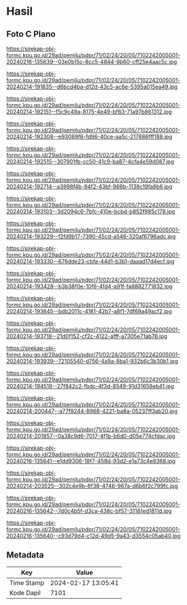 # Hasil

## Foto C Plano

https://sirekap-obj-formc.kpu.go.id/29ad/pemilu/pdpr/71/02/24/20/05/7102242005001-20240216-135639--03e0b15c-8cc5-4844-9b60-cff25e4aac5c.jpg

https://sirekap-obj-formc.kpu.go.id/29ad/pemilu/pdpr/71/02/24/20/05/7102242005001-20240214-191835--d6bcd4ba-d12d-43c5-ac6e-5395a015ea49.jpg

https://sirekap-obj-formc.kpu.go.id/29ad/pemilu/pdpr/71/02/24/20/05/7102242005001-20240214-192151--f5c9c49a-8175-4e49-bf63-71a97b861312.jpg

https://sirekap-obj-formc.kpu.go.id/29ad/pemilu/pdpr/71/02/24/20/05/7102242005001-20240214-192308--e93089f8-fd96-40ce-aa5c-217886fff188.jpg

https://sirekap-obj-formc.kpu.go.id/29ad/pemilu/pdpr/71/02/24/20/05/7102242005001-20240214-192515--307901fb-cc50-41c9-ba87-4cfa4e59d087.jpg

https://sirekap-obj-formc.kpu.go.id/29ad/pemilu/pdpr/71/02/24/20/05/7102242005001-20240214-192714--a3998f4b-94f2-43bf-966b-1138c19fa8b6.jpg

https://sirekap-obj-formc.kpu.go.id/29ad/pemilu/pdpr/71/02/24/20/05/7102242005001-20240214-193103--3d2094c6-7bfc-410e-bcbd-b852f985c178.jpg

https://sirekap-obj-formc.kpu.go.id/29ad/pemilu/pdpr/71/02/24/20/05/7102242005001-20240214-193229--f2fd9b17-7390-45cd-a546-320af6796adc.jpg

https://sirekap-obj-formc.kpu.go.id/29ad/pemilu/pdpr/71/02/24/20/05/7102242005001-20240214-193330--676dde23-cbfa-44d1-b3b1-daaad17d4ecf.jpg

https://sirekap-obj-formc.kpu.go.id/29ad/pemilu/pdpr/71/02/24/20/05/7102242005001-20240214-193428--b3b38f0e-10f6-4fd4-a91f-fa8882771832.jpg

https://sirekap-obj-formc.kpu.go.id/29ad/pemilu/pdpr/71/02/24/20/05/7102242005001-20240214-193645--bdb2011c-4181-42b7-a8f1-7df69a49acf2.jpg

https://sirekap-obj-formc.kpu.go.id/29ad/pemilu/pdpr/71/02/24/20/05/7102242005001-20240214-193718--21d0f152-cf2c-4122-afff-a7305e71ab76.jpg

https://sirekap-obj-formc.kpu.go.id/29ad/pemilu/pdpr/71/02/24/20/05/7102242005001-20240214-193939--72105540-d756-4a9a-8ba1-932b6c3b30b1.jpg

https://sirekap-obj-formc.kpu.go.id/29ad/pemilu/pdpr/71/02/24/20/05/7102242005001-20240214-194518--27f842c2-fbdc-4f3d-8549-91d31658eb41.jpg

https://sirekap-obj-formc.kpu.go.id/29ad/pemilu/pdpr/71/02/24/20/05/7102242005001-20240214-200447--a77f9244-8968-4221-ba8a-05237ff3ab20.jpg

https://sirekap-obj-formc.kpu.go.id/29ad/pemilu/pdpr/71/02/24/20/05/7102242005001-20240214-201857--0a38c9d6-7017-4f1b-b6d0-d05e774cfdac.jpg

https://sirekap-obj-formc.kpu.go.id/29ad/pemilu/pdpr/71/02/24/20/05/7102242005001-20240216-135641--e1dd9306-18f7-458d-93d2-e1a73c4e8368.jpg

https://sirekap-obj-formc.kpu.go.id/29ad/pemilu/pdpr/71/02/24/20/05/7102242005001-20240214-203525--302c4e9b-6f38-4746-967a-d6b6f2c799fc.jpg

https://sirekap-obj-formc.kpu.go.id/29ad/pemilu/pdpr/71/02/24/20/05/7102242005001-20240216-135642--7d0c4b5f-d3ca-438c-bf57-31181ed1811d.jpg

https://sirekap-obj-formc.kpu.go.id/29ad/pemilu/pdpr/71/02/24/20/05/7102242005001-20240216-135640--c93d79d4-c12d-49d5-9a43-d3554c05ab40.jpg


## Metadata

| Key        | Value               |
| ---------- | ------------------- |
| Time Stamp | 2024-02-17 13:05:41 |
| Kode Dapil | 7101                |



